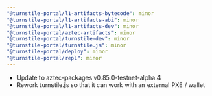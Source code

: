 ```yaml
---
"@turnstile-portal/l1-artifacts-bytecode": minor
"@turnstile-portal/l1-artifacts-abi": minor
"@turnstile-portal/l1-artifacts-dev": minor
"@turnstile-portal/aztec-artifacts": minor
"@turnstile-portal/turnstile-dev": minor
"@turnstile-portal/turnstile.js": minor
"@turnstile-portal/deploy": minor
"@turnstile-portal/repl": minor
---
```


- Update to aztec-packages v0.85.0-testnet-alpha.4
- Rework turnstile.js so that it can work with an external PXE / wallet
